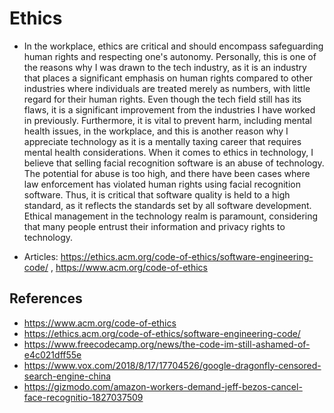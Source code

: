 # Ethics

- In the workplace, ethics are critical and should encompass safeguarding human rights and respecting one's autonomy. Personally, this is one of the reasons why I was drawn to the tech industry, as it is an industry that places a significant emphasis on human rights compared to other industries where individuals are treated merely as numbers, with little regard for their human rights. Even though the tech field still has its flaws, it is a significant improvement from the industries I have worked in previously. Furthermore, it is vital to prevent harm, including mental health issues, in the workplace, and this is another reason why I appreciate technology as it is a mentally taxing career that requires mental health considerations. When it comes to ethics in technology, I believe that selling facial recognition software is an abuse of technology. The potential for abuse is too high, and there have been cases where law enforcement has violated human rights using facial recognition software. Thus, it is critical that software quality is held to a high standard, as it reflects the standards set by all software development. Ethical management in the technology realm is paramount, considering that many people entrust their information and privacy rights to technology.

- Articles: https://ethics.acm.org/code-of-ethics/software-engineering-code/ , https://www.acm.org/code-of-ethics

## References

- https://www.acm.org/code-of-ethics
- https://ethics.acm.org/code-of-ethics/software-engineering-code/
- https://www.freecodecamp.org/news/the-code-im-still-ashamed-of-e4c021dff55e
- https://www.vox.com/2018/8/17/17704526/google-dragonfly-censored-search-engine-china
- https://gizmodo.com/amazon-workers-demand-jeff-bezos-cancel-face-recognitio-1827037509
